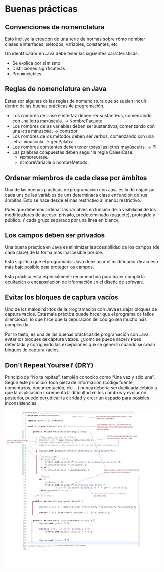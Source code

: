 # Buenas prácticas

## Convenciones de nomenclatura

Esto incluye la creación de una serie de normas sobre cómo nombrar clases e interfaces, métodos, variables, constantes, etc.

Un identificador en Java debe tener las siguientes características:

- Se explica por sí mismo
- Distinciones significativas
- Pronunciables

## Reglas de nomenclatura en Java

Estas son algunas de las reglas de nomenclatura que se suelen incluir dentro de las buenas prácticas de programación.

- Los nombres de clase e interfaz deben ser sustantivos, comenzando con una letra mayúscula. → NombrePaquete
- Los nombres de las variables deben ser sustantivos, comenzando con una letra minúscula. → contador
- Los nombres de los métodos deben ser verbos, comenzando con una letra minúscula. → genPalabra
- Los nombres constantes deben tener todas las letras mayúsculas. → PI
- Las palabras compuestas deben seguir la regla CamelCase:
    - NombreClase.
    - nombreVariable o nombreMetodo.

## Ordenar miembros de cada clase por ámbitos

Una de las buenas prácticas de programación con Java es la de organizar cada una de las variables de una determinada clase en función de sus ámbitos. Esto se hace desde el más restrictivo al menos restrictivo.

Pues que debemos ordenar las variables en función de la visibilidad de los modificadores de acceso: privado, predeterminado (paquete), protegido y público. Y cada grupo separado por una línea en blanco.

## Los campos deben ser privados

Una buena práctica en Java es minimizar la accesibilidad de los campos (de cada clase) de la forma más inaccesible posible.

Esto significa que el programador Java debe usar el modificador de acceso más bajo posible para proteger los campos.

Esta práctica está especialmente recomendada para hacer cumplir la ocultación o encapsulación de información en el diseño de software.

## Evitar los bloques de captura vacíos

Uno de los malos hábitos de la programación con Java es dejar bloques de captura vacíos. Esta mala práctica puede hacer que el programa de fallos silenciosos, lo que hace que la depuración del código sea mucho más complicada.

Por lo tanto, es una de las buenas prácticas de programación con Java evitar los bloques de captura vacíos. ¿Cómo se puede hacer? Pues detectado y corrigiendo las excepciones que se generan cuando se crean bloques de captura vacíos.

## Don't Repeat Yourself (DRY)

Principio de “No te repitas”, también conocido como “Una vez y sólo una”. Según este principio, toda pieza de información (código fuente, comentarios, documentación, etc …) nunca debería ser duplicada debido a que la duplicación incrementa la dificultad en los cambios y evolución posterior, puede perjudicar la claridad y crear un espacio para posibles inconsistencias.

![imagen1](./Im%C3%A1genes/imagen1.png)